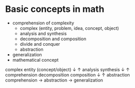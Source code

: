 # Basic concepts in math

- comprehension of complexity
  - complex (entity, problem, idea, concept, object)
  - analysis and synthesis
  - decomposition and composition
  - divide and conquer
  - abstraction
- generalization
- mathematical concept


complex entity (concept/object)
↓                             ↑
analysis              synthesis
↓                             ↑ comprehension
decomposition       composition
↓                             ↑ abstraction
comprehension -> abstraction -> generalization
